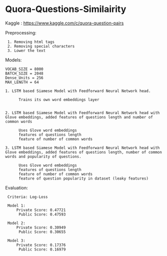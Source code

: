 # Quora-Questions-Similairity
 
 Kaggle : https://www.kaggle.com/c/quora-question-pairs
 
 Preprocessing:
     
     1. Removing html tags
     2. Removing special characters
     3. Lower the text
     
 
 Models:
 
    VOCAB_SIZE = 8000
    BATCH_SIZE = 2048
    Dense_Units = 256
    MAX_LENGTH = 64
 
    1. LSTM based Siamese Model with Feedforward Neural Network head.
    
          Trains its own word embeddings layer

    
    2. LSTM based Siamese Model with Feedforward Neural Network head with Glove embeddings, added features of questions length and number of common words
    
          Uses Glove word embeddings
          features of questions length
          feature of number of common words
    
    3. LSTM based Siamese Model with Feedforward Neural Network head with Glove embeddings, added features of questions length, number of common words and popularity of questions.
    
          Uses Glove word embeddings
          features of questions length
          feature of number of common words
          feature of question popularity in dataset (leaky features)

 Evaluation:
 
     Criteria: Log-Loss
     
     Model 1:
         Private Score: 0.47721
          Public Score: 0.47593
     
     Model 2:
         Private Score: 0.30949
          Public Score: 0.30655
          
     Model 3:
         Private Score: 0.17376
          Public Score: 0.16979
     
     
          
          
        
